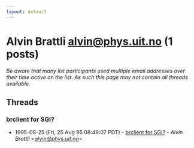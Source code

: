 ```yaml
---
layout: default
---
```


# Alvin Brattli <alvin@phys.uit.no> (1 posts)

_Be aware that many list participants used multiple email addresses over their time active on the list. As such this page may not contain all threads available._

## Threads

### brclient for SGI?
+ 1995-08-25 (Fri, 25 Aug 95 08:49:07 PDT) - [brclient for SGI?](/archive/1995/08/332d2875793838b03ea9b105dac31409ca51bbbd80ee0c4efe743b9bd42b97e8) - _Alvin Brattli \<alvin@phys.uit.no\>_

